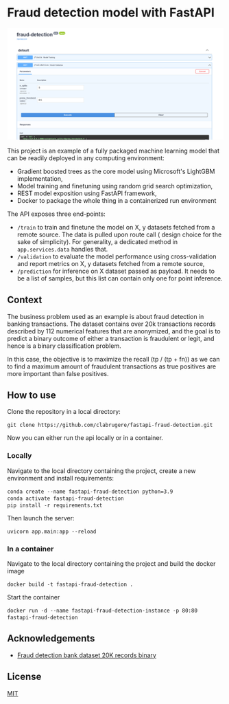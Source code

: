 # Fraud detection model with FastAPI

![API doc](data/screenshot.png "API doc")

This project is an example of a fully packaged machine learning model that can be readily deployed in any computing
environment:

- Gradient boosted trees as the core model using Microsoft's LightGBM implementation,
- Model training and finetuning using random grid search optimization,
- REST model exposition using FastAPI framework,
- Docker to package the whole thing in a containerized run environment

The API exposes three end-points:

- `/train` to train and finetune the model on X, y datasets fetched from a remote source. The data is pulled upon route
  call (
  design choice for the sake of simplicity). For generality, a dedicated method in `app.services.data` handles that.
- `/validation` to evaluate the model performance using cross-validation and report metrics on X, y datasets fetched
  from a remote source,
- `/prediction` for inference on X dataset passed as payload. It needs to be a list of samples, but this list can
  contain only one for point inference.

## Context

The business problem used as an example is about fraud detection in banking transactions. The dataset contains over 20k 
transactions records described by 112 numerical features that are anonymized, and the goal is to predict a binary outcome
of either a transaction is fraudulent or legit, and hence is a binary classification problem.

In this case, the objective is to maximize the recall (tp / (tp + fn)) as we can to find a maximum amount of fraudulent 
transactions as true positives are more important than false positives.

## How to use

Clone the repository in a local directory:

```
git clone https://github.com/clabrugere/fastapi-fraud-detection.git
```

Now you can either run the api locally or in a container.

### Locally

Navigate to the local directory containing the project, create a new environment and install requirements:

```
conda create --name fastapi-fraud-detection python=3.9
conda activate fastapi-fraud-detection
pip install -r requirements.txt
```

Then launch the server:

```
uvicorn app.main:app --reload
```

### In a container

Navigate to the local directory containing the project and build the docker image

```
docker build -t fastapi-fraud-detection .
```

Start the container

```
docker run -d --name fastapi-fraud-detection-instance -p 80:80 fastapi-fraud-detection
```

## Acknowledgements

- [Fraud detection bank dataset 20K records binary ](https://www.kaggle.com/volodymyrgavrysh/fraud-detection-bank-dataset-20k-records-binary)

## License

[MIT](LICENSE)
